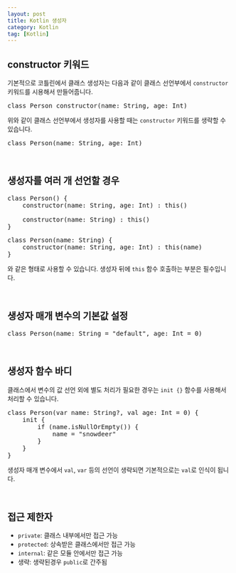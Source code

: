 ```yaml
---
layout: post
title: Kotlin 생성자
category: Kotlin
tag: [Kotlin]
---
```


## constructor 키워드

기본적으로 코틀린에서 클래스 생성자는 다음과 같이 클래스 선언부에서 `constructor` 키워드를 시용해서 만들어줍니다.

<pre class="prettyprint">
class Person constructor(name: String, age: Int)
</pre>

위와 같이 클래스 선언부에서 생성자를 사용할 때는 `constructor` 키워드를 생략할 수 있습니다.

<pre class="prettyprint">
class Person(name: String, age: Int)
</pre>

<br>

## 생성자를 여러 개 선언할 경우

<pre class="prettyprint">
class Person() {
    constructor(name: String, age: Int) : this()

    constructor(name: String) : this()
}
</pre>

<pre class="prettyprint">
class Person(name: String) {
    constructor(name: String, age: Int) : this(name)
}
</pre>

와 같은 형태로 사용할 수 있습니다. 생성자 뒤에 `this` 함수 호출하는 부분은 필수입니다.

<br>

## 생성자 매개 변수의 기본값 설정

<pre class="prettyprint">
class Person(name: String = "default", age: Int = 0)
</pre>

<br>

## 생성자 함수 바디

클래스에서 변수의 값 선언 외에 별도 처리가 필요한 경우는 `init {}` 함수를 사용해서 처리할 수 있습니다.

<pre class="prettyprint">
class Person(var name: String?, val age: Int = 0) {
    init {
        if (name.isNullOrEmpty()) {
            name = "snowdeer"
        }
    }
}
</pre>

생성자 매개 변수에서 `val`, `var` 등의 선언이 생략되면 기본적으로는 `val`로 인식이 됩니다.

<br>

## 접근 제한자

* `private`: 클래스 내부에서만 접근 가능
* `protected`: 상속받은 클래스에서만 접근 가능
* `internal`: 같은 모듈 안에서만 접근 가능
* 생략: 생략된경우 `public`로 간주됨